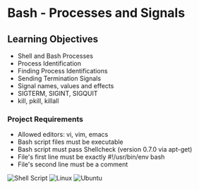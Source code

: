 # Bash - Processes and Signals

## Learning Objectives
* Shell and Bash Processes
* Process Identification
* Finding Process Identifications
* Sending Termination Signals
* Signal names, values and effects
* SIGTERM, SIGINT, SIGQUIT
* kill, pkill, killall

### Project Requirements
* Allowed editors: vi, vim, emacs
* Bash script files must be executable
* Bash script must pass Shellcheck (version 0.7.0 via apt-get)
* File's first line must be exactly #!/usr/bin/env bash
* File's second line must be a comment

![Shell Script](https://img.shields.io/badge/shell_script-%23121011.svg?style=for-the-badge&logo=gnu-bash&logoColor=white) ![Linux](https://img.shields.io/badge/Linux-FCC624?style=for-the-badge&logo=linux&logoColor=black) ![Ubuntu](https://img.shields.io/badge/Ubuntu-E95420?style=for-the-badge&logo=ubuntu&logoColor=white)
